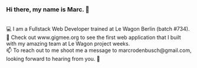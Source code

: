 ### Hi there, my name is Marc. 👋 <br>
<br>
💻 I am a Fullstack Web Developer trained at Le Wagon Berlin (batch #734). <br>
🎸 Check out www.gigmee.org to see the first web application that I built with my amazing team at Le Wagon project weeks. <br>
📫 To reach out to me shoot me a message to marcrodenbusch@gmail.com, looking forward to hearing from you. 🤗 <br>
